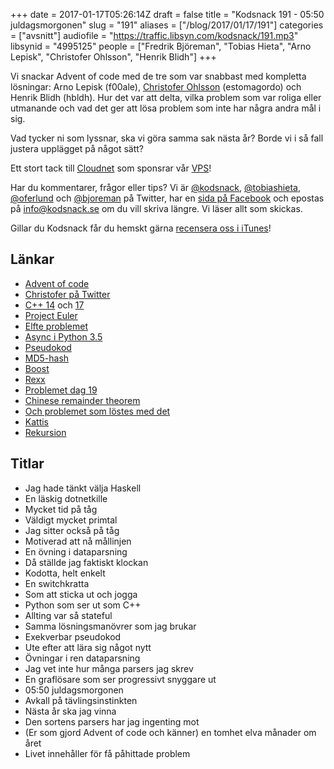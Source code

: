 +++
date = 2017-01-17T05:26:14Z
draft = false
title = "Kodsnack 191 - 05:50 juldagsmorgonen"
slug = "191"
aliases = ["/blog/2017/01/17/191"]
categories = ["avsnitt"]
audiofile = "https://traffic.libsyn.com/kodsnack/191.mp3"
libsynid = "4995125"
people = ["Fredrik Björeman", "Tobias Hieta", "Arno Lepisk", "Christofer Ohlsson", "Henrik Blidh"]
+++

Vi snackar Advent of code med de tre som var snabbast med kompletta lösningar: Arno Lepisk (f00ale), [Christofer Ohlsson](https://www.twitter.com/christolsson) (estomagordo) och Henrik Blidh (hbldh). Hur det var att delta, vilka problem som var roliga eller utmanande och vad det ger att lösa problem som inte har några andra mål i sig.

Vad tycker ni som lyssnar, ska vi göra samma sak nästa år? Borde vi i så fall justera upplägget på något sätt?

Ett stort tack till [Cloudnet](http://www.cloudnet.se) som sponsrar vår [VPS](http://en.wikipedia.org/wiki/Virtual_private_server)!

Har du kommentarer, frågor eller tips? Vi är [@kodsnack](https://www.twitter.com/kodsnack), [@tobiashieta](https://www.twitter.com/tobiashieta), [@oferlund](https://www.twitter.com/oferlund) och [@bjoreman](https://www.twitter.com/bjoreman) på Twitter, har en [sida på Facebook](https://www.facebook.com/kodsnack) och epostas på [info@kodsnack.se](mailto:info@kodsnack.se) om du vill skriva längre. Vi läser allt som skickas.

Gillar du Kodsnack får du hemskt gärna [recensera oss i iTunes](http://itunes.apple.com/se/podcast/kodsnack/id561631498?l=en)!

## Länkar ##
* [Advent of code](http://adventofcode.com/)
* [Christofer på Twitter](https://www.twitter.com/christolsson)
* [C++ 14](https://en.wikipedia.org/wiki/C%2B%2B14) och [17](https://en.wikipedia.org/wiki/C%2B%2B17)
* [Project Euler](https://projecteuler.net/)
* [Elfte problemet](http://adventofcode.com/2016/day/11)
* [Async i Python 3.5](http://stackabuse.com/python-async-await-tutorial/)
* [Pseudokod](https://en.wikipedia.org/wiki/Pseudocode)
* [MD5-hash](https://en.wikipedia.org/wiki/MD5)
* [Boost](http://www.boost.org/)
* [Rexx](https://en.wikipedia.org/wiki/Rexx)
* [Problemet dag 19](http://adventofcode.com/2016/day/19)
* [Chinese remainder theorem](https://en.wikipedia.org/wiki/Chinese_remainder_theorem)
* [Och problemet som löstes med det](http://adventofcode.com/2016/day/15)
* [Kattis](https://open.kattis.com/)
* [Rekursion](https://en.wikipedia.org/wiki/Recursion_%28computer_science%29)

## Titlar ##
* Jag hade tänkt välja Haskell
* En läskig dotnetkille
* Mycket tid på tåg
* Väldigt mycket primtal
* Jag sitter också på tåg
* Motiverad att nå mållinjen
* En övning i dataparsning
* Då ställde jag faktiskt klockan
* Kodotta, helt enkelt
* En switchkratta
* Som att sticka ut och jogga
* Python som ser ut som C++
* Allting var så stateful
* Samma lösningsmanövrer som jag brukar
* Exekverbar pseudokod
* Ute efter att lära sig något nytt
* Övningar i ren dataparsning
* Jag vet inte hur många parsers jag skrev
* En graflösare som ser progressivt snyggare ut
* 05:50 juldagsmorgonen
* Avkall på tävlingsinstinkten
* Nästa år ska jag vinna
* Den sortens parsers har jag ingenting mot
* (Er som gjord Advent of code och känner) en tomhet elva månader om året
* Livet innehåller för få påhittade problem
